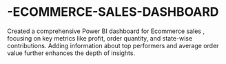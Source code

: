 # -ECOMMERCE-SALES-DASHBOARD
Created a comprehensive Power BI dashboard for Ecommerce sales , focusing on key metrics like profit, order quantity, and state-wise contributions. Adding information about top performers and average order value further enhances the depth of insights.
